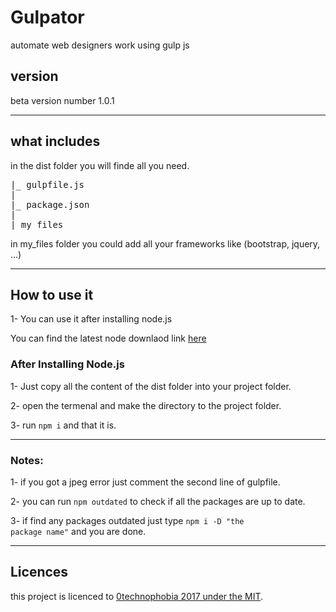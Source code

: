 # Gulpator
automate web designers work using gulp js

## version
beta version number 1.0.1

<hr>

## what includes
in the dist folder you will finde all you need.

<pre>
|_ gulpfile.js
|
|_ package.json
|
|_my_files
</pre>

in my_files folder you could add all your frameworks like (bootstrap, jquery, ...)

<hr>

## How to use it

1- You can use it after installing node.js

You can find the latest node downlaod link <a href='https://nodejs.org/en/'>here</a>

### After Installing Node.js

1- Just copy all the content of the dist folder into your project folder.

2- open the termenal and make the directory to the project folder.

3- run <code>npm i</code> and that it is.

<hr>

### Notes:
1- if you got a jpeg error just comment the second line of gulpfile.


2- you can run <code>npm outdated</code> to check if all the packages are up to date.

3- if find any packages outdated just type <code>npm i -D "the package name"</code> and you are done.

<hr>

## Licences 

this project is licenced to <a href='https://github.com/0technophobia/gulpator/blob/master/LICENSE.md'>0technophobia 2017 under the MIT</a>.
